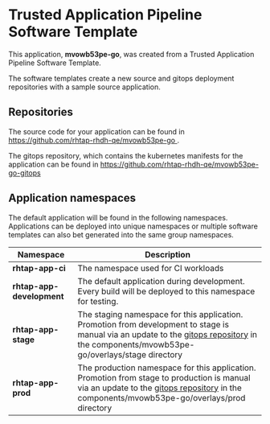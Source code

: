 # Trusted Application Pipeline Software Template

This application, **mvowb53pe-go**, was created from a Trusted Application Pipeline Software Template.

The software templates create a new source and gitops deployment repositories with a sample source application. 

## Repositories

The source code for your application can be found in [https://github.com/rhtap-rhdh-qe/mvowb53pe-go ](https://github.com/rhtap-rhdh-qe/mvowb53pe-go ).
 
The gitops repository, which contains the kubernetes manifests for the application can be found in 
[https://github.com/rhtap-rhdh-qe/mvowb53pe-go-gitops ](https://github.com/rhtap-rhdh-qe/mvowb53pe-go-gitops ) 

## Application namespaces 

The default application will be found in the following namespaces. Applications can be deployed into unique namespaces or multiple software templates can also bet generated into the same group namespaces.  

|  Namespace   |  Description   |  
| -------- | -------- |
| **rhtap-app-ci** | The namespace used for CI workloads |
| **rhtap-app-development** | The default application during development. Every build will be deployed to this namespace for testing. |
| **rhtap-app-stage** | The staging namespace for this application. Promotion from development to stage is manual via an update to the [gitops repository](https://github.com/rhtap-rhdh-qe/mvowb53pe-go-gitops ) in the components/mvowb53pe-go/overlays/stage directory |
| **rhtap-app-prod** | The production namespace for this application. Promotion from stage to production is manual via an update to the [gitops repository](https://github.com/rhtap-rhdh-qe/mvowb53pe-go-gitops ) in the components/mvowb53pe-go/overlays/prod directory |